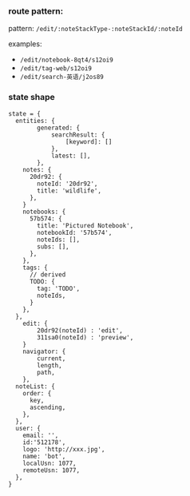 ### route pattern:

pattern: `/edit/:noteStackType-:noteStackId/:noteId`

examples:
- `/edit/notebook-8qt4/s12oi9`
- `/edit/tag-web/s12oi9`
- `/edit/search-英语/j2os89`

### state shape

```
state = {
  entities: {
		generated: {
			searchResult: {
				[keyword]: []
			},
			latest: [],
		},
    notes: {
      20dr92: {
        noteId: '20dr92',
        title: 'wildlife',
      },
    }
    notebooks: {
      57b574: {
        title: 'Pictured Notebook',
        notebookId: '57b574',
        noteIds: [],
        subs: [],
      },
    },
    tags: {
      // derived
      TODO: {
        tag: 'TODO',
        noteIds,
      }
    },
  },
	edit: {
		20dr92(noteId) : 'edit',
		311sa0(noteId) : 'preview',
	}
	navigator: {
		current,
		length,
		path,
	},
  noteList: {
    order: {
      key,
      ascending,
    },
  },
  user: {
    email: '',
    id:'512178',
    logo: 'http://xxx.jpg',
    name: 'bot',
    localUsn: 1077,
    remoteUsn: 1077,
  },
}
```
